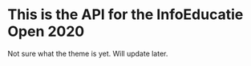 # This is the API for the InfoEducatie Open 2020

Not sure what the theme is yet. Will update later.
